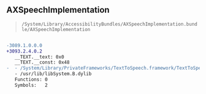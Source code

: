 ## AXSpeechImplementation

> `/System/Library/AccessibilityBundles/AXSpeechImplementation.bundle/AXSpeechImplementation`

```diff

-3089.1.0.0.0
+3093.2.4.0.2
   __TEXT.__text: 0x0
   __TEXT.__const: 0x48
-  - /System/Library/PrivateFrameworks/TextToSpeech.framework/TextToSpeech
   - /usr/lib/libSystem.B.dylib
   Functions: 0
   Symbols:   2

```

